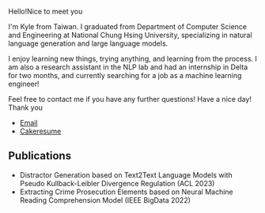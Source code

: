 Hello!Nice to meet you

I'm Kyle from Taiwan. I graduated from Department of Computer Science and Engineering at National Chung Hsing University, specializing in natural language generation and large language models.

I enjoy learning new things, trying anything, and learning from the process. 
I am also a research assistant in the NLP lab and had an internship in Delta for two months, and currently searching for a job as a machine learning engineer!

Feel free to contact me if you have any further questions!
Have a nice day! Thank you

 * <a href="mailto:iove22@hotmail.com">Email</a>
 * <a href="https://www.cakeresume.com/kei-hsieh">Cakeresume</a>

## Publications
-   Distractor Generation based on Text2Text Language Models with Pseudo Kullback-Leibler Divergence Regulation (ACL 2023)
-   Extracting Crime Prosecution Elements based on Neural Machine Reading Comprehension Model (IEEE BigData 2022)
